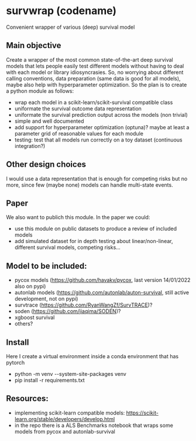 # survwrap (codename)
Convenient wrapper of various (deep) survival model

## Main objective
Create a wrapper of the most common state-of-the-art deep survival models that lets people easily test different models without having to deal with each model or library idiosyncrasies. So, no worrying about different calling conventions, data preparation (same data is good for all models), maybe also help with hyperparameter optimization.
So the plan is to create a python module as follows:
- wrap each model in a scikit-learn/scikit-survival compatible class
- uniformate the survival outcome data representation
- uniformate the survival prediction output across the models (non trivial)
- simple and well documented
- add support for hyperparameter optimization (optuna)? maybe at least a parameter grid of reasonable values for each module
- testing: test that all models run correctly on a toy dataset (continuous integration?)

## Other design choices
I would use a data representation that is enough for competing risks but no more, since few (maybe none) models can handle multi-state events.

## Paper
We also want to publich this module. In the paper we could:
- use this module on public datasets to produce a review of included models
- add simulated dataset for in depth testing about linear/non-linear, different survival models, competing risks...

## Model to be included:
- pycox models (https://github.com/havakv/pycox, last version 14/01/2022 also on pypi)
- autonlab models (https://github.com/autonlab/auton-survival, still active development, not on pypi)
- survtrace (https://github.com/RyanWangZf/SurvTRACE)?
- soden (https://github.com/jiaqima/SODEN)?
- xgboost survival
- others?

## Install

Here I create a virtual environment inside a conda environment that has pytorch
- python -m venv --system-site-packages venv
- pip install -r requirements.txt

## Resources:
- implementing scikit-learn compatible models: https://scikit-learn.org/stable/developers/develop.html
- in the repo there is a ALS Benchmarks notebook that wraps some models from pycox and autonlab-survival

